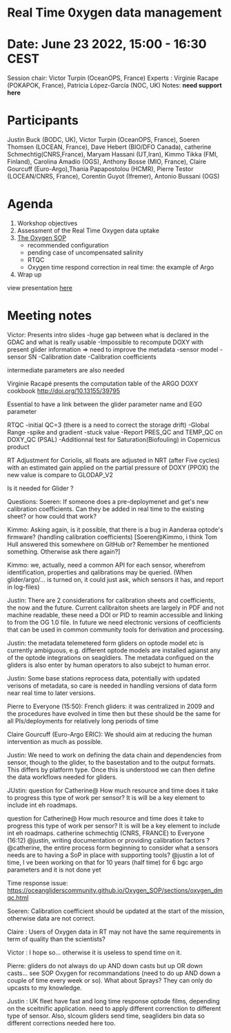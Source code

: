 # Real Time 0xygen data management

# Date: June 23 2022, 15:00 - 16:30 CEST

Session chair: Victor Turpin (OceanOPS, France)
Experts : Virginie Racape (POKAPOK, France), Patricia López-García (NOC, UK)
Notes: **need support here**

# Participants
Justin Buck (BODC, UK), Victor Turpin (OceanOPS, France), Soeren Thomsen (LOCEAN, France), Dave Hebert (BIO/DFO Canada), catherine Schmechtig(CNRS,France), Maryam Hassani (UT,Iran), Kimmo Tikka (FMI, Finland), Carolina Amadio (OGS), Anthony Bosse (MIO, France), Claire Gourcuff (Euro-Argo),Thania Papapostolou (HCMR), Pierre Testor (LOCEAN/CNRS, France), Corentin Guyot (Ifremer), Antonio Bussani (OGS)

# Agenda
1) Workshop objectives 
2) Assessment of the Real Time Oxygen data uptake
3) [The Oxygen SOP](https://oceangliderscommunity.github.io/Oxygen_SOP/sections/authors_SOP_development_process.html)
    - recommended configuration
    - pending case of uncompensated salinity
    - RTQC
    - Oxygen time respond correction in real time: the example of Argo
4) Wrap up

view presentation [here](https://github.com/OceanGlidersCommunity/meeting_notes/blob/main/WS6%20-%20Focus%20on%20Real%20Time%20data%20management%20of%20Oxygen%20Data%20V5.pdf)

# Meeting notes
Victor: Presents intro slides
-huge gap between what is declared in the GDAC and what is really usable 
-Impossible to recompute DOXY with present glider information
=> need to improve the metadata
-sensor model
-sensor SN
-Calibration date
-Calibration coefficients 

intermediate parameters are also needed 

Virginie Racapé presents the computation table of the ARGO DOXY cookbook http://doi.org/10.13155/39795 

Essential to have a link between the glider parameter name and EGO parameter

RTQC 
-initial QC=3 (there is a need to correct the storage drift)
-Global Range 
-spike and gradient
-stuck value 
-Report PRES_QC and TEMP_QC on DOXY_QC (PSAL)
-Additionnal test for Saturation(Biofouling) in Copernicus product

RT Adjustment 
for Coriolis, all floats are adjusted in NRT (after Five cycles) with an estimated gain applied on the partial pressure of DOXY (PPOX) the new value is compare to GLODAP_V2 

Is it needed for Glider ?


Questions: 
Soeren: If someone does a pre-deploymenet and get's new calibration coefficients. Can they be added in real time to the existing sheet? or how could that work?

Kimmo: Asking again, is it possible, that there is a bug in Aanderaa optode's firmware? (handling calibration coefficients) [Soeren@Kimmo, i think Tom Hull answered this somewhere on GitHub or? Remember he mentioned something. Otherwise ask there again?]

Kimmo: we, actually, need a common API for each sensor, wherefrom identification, properties and qalibrations may be queried. (When glider/argo/… is turned on, it could just ask, which sensors it has, and report in log-files)



Justin: There are 2 considerations for calibration sheets and coefficients, the now and the future. Current calibraiton sheets are largely in PDF and not machine readable, these need a DOI or PID to reamin accessible and linking to from the OG 1.0 file. In future we need electronic versions of ceofficients that can be used in common community tools for derivation and processing.

Justin: the metadata telemetered form gliders on optode model etc is currently ambiguous, e.g. different optode models are installed agianst any of the optode integrations on seagldiers. The metadata configued on the gliders is also enter by human operators to also subejct to human error.

Justin: Some base stations reprocess data, potentially with updated verisons of metadata, so care is needed in handling versions of data form near real time to later versions.


Pierre to Everyone (15:50): French gliders: it was centralized in 2009 and the procedures have evolved in time then but these should be the same for all PIs/deployments for relatively long periods of time

Claire Gourcuff (Euro-Argo ERIC): We should aim at reducing the human intervention as much as possible.


Justin: We need to work on defining the data chain and dependencies from sensor, though to the glider, to the basestation and to the output formats. This differs by platform type. Once this is understood we can then define the data workflows needed for gliders.



JUstin: question for Catherine@ How much resource and time does it take to progress this type of work per sensor? It is will be a key element to include int eh roadmaps.

question for Catherine@ How much resource and time does it take to progress this type of work per sensor? It is will be a key element to include int eh roadmaps.
catherine schmechtig (CNRS, FRANCE) to Everyone (16:12)
@justin, writing documentation or providing calibration factors ?
@catherine, the entire process form beginning to consider what a sensors needs are to having a SoP in place with supporting tools?
@justin a lot of time, I ve been working on that for 10 years (half time) for 6 bgc argo parameters and it is not done yet 



Time response issue: 
https://oceangliderscommunity.github.io/Oxygen_SOP/sections/oxygen_dmqc.html 


Soeren: Calibration coefficient should be updated at the start of the mission, otherwise data are not correct.

Claire : Users of Oxygen data in RT may not have the same requirements in term of quality than the scientists?

Victor : I hope so... otherwise it is useless to spend time on it.

Pierre: gliders do not always do up AND down casts but up OR down casts... see SOP Oxygen for recommandations (need to do up AND down a couple of time every week or so). What about Sprays? They can only do upcasts to my knowledge.


Justin : UK fleet have fast and long time response optode films, depending on the sceitnific application. need to apply different correnction to different type of sensor. Also, slcoum gliders send time, seagliders bin data so different corrections needed here too.



